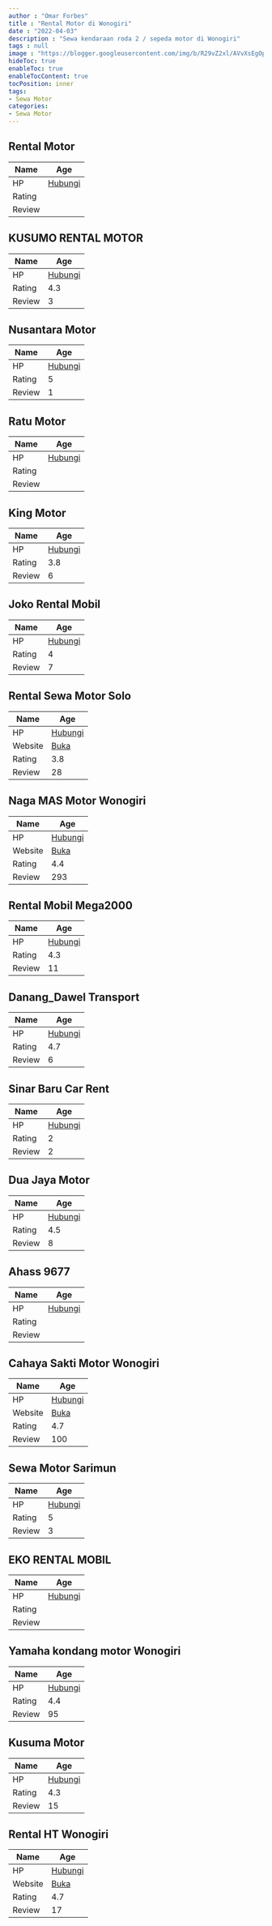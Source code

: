 ```yaml
---
author : "Omar Forbes"
title : "Rental Motor di Wonogiri"
date : "2022-04-03"
description : "Sewa kendaraan roda 2 / sepeda motor di Wonogiri"
tags : null
image : "https://blogger.googleusercontent.com/img/b/R29vZ2xl/AVvXsEgOpZU-GeGJhpGrSj5PK5vGoHZQSoBhGE-xdHQqoIRQaJdboVmn78QZtV9HmfYc2eL5gh_wK35pQQFiijiI5bxOuujYf4I57IigPOxf88haNXmWUQ-0POuXxaXxL51Hwb4nQOkgzgQFDR3dytxfDPhmkORLNOenQoOihn9tUDWo_EoeMO3LG87XNiPf1g/w300-h200/rental-motor-di-wonogiri.png"
hideToc: true
enableToc: true
enableTocContent: true
tocPosition: inner
tags:
- Sewa Motor
categories:
- Sewa Motor
---
```



## Rental Motor

Name | Age
--------|------
HP | [Hubungi](https://pcandroidplayer.blogspot.com/?clayads=https://getnumber.ndower.dev?phone=)
Rating | 
Review | 


## KUSUMO RENTAL MOTOR

Name | Age
--------|------
HP | [Hubungi](https://pcandroidplayer.blogspot.com/?clayads=https://getnumber.ndower.dev?phone=MDgxMjM0NTU1ODc5)
Rating | 4.3
Review | 3


## Nusantara Motor

Name | Age
--------|------
HP | [Hubungi](https://pcandroidplayer.blogspot.com/?clayads=https://getnumber.ndower.dev?phone=MDI3MzMyMjg3NA==)
Rating | 5
Review | 1


## Ratu Motor

Name | Age
--------|------
HP | [Hubungi](https://pcandroidplayer.blogspot.com/?clayads=https://getnumber.ndower.dev?phone=MDI3MzUzMTY1ODg=)
Rating | 
Review | 


## King Motor

Name | Age
--------|------
HP | [Hubungi](https://pcandroidplayer.blogspot.com/?clayads=https://getnumber.ndower.dev?phone=MDg1NzI1MTM2NjYz)
Rating | 3.8
Review | 6


## Joko Rental Mobil

Name | Age
--------|------
HP | [Hubungi](https://pcandroidplayer.blogspot.com/?clayads=https://getnumber.ndower.dev?phone=MDgxMzI5OTc4MDgx)
Rating | 4
Review | 7


## Rental Sewa Motor Solo

Name | Age
--------|------
HP | [Hubungi](https://pcandroidplayer.blogspot.com/?clayads=https://getnumber.ndower.dev?phone=MDg1NjQ2NDQ0MDMx)
Website | [Buka](https://pcandroidplayer.blogspot.com/?clayads=aHR0cDovL3JlbnRhbG1vdG9yZGlzb2xvLmJsb2dzcG90LmNvbS8=) 
Rating | 3.8
Review | 28


## Naga MAS Motor Wonogiri

Name | Age
--------|------
HP | [Hubungi](https://pcandroidplayer.blogspot.com/?clayads=https://getnumber.ndower.dev?phone=MDI3MzMyNTQ5OQ==)
Website | [Buka](https://pcandroidplayer.blogspot.com/?clayads=aHR0cDovL3d3dy5uYWdhbWFzbW90b3JvbmxpbmUuY29tLw==) 
Rating | 4.4
Review | 293


## Rental Mobil Mega2000

Name | Age
--------|------
HP | [Hubungi](https://pcandroidplayer.blogspot.com/?clayads=https://getnumber.ndower.dev?phone=MDg3ODg5ODgyMDAw)
Rating | 4.3
Review | 11


## Danang_Dawel Transport

Name | Age
--------|------
HP | [Hubungi](https://pcandroidplayer.blogspot.com/?clayads=https://getnumber.ndower.dev?phone=MDgyMzIyMjE5MDUw)
Rating | 4.7
Review | 6


## Sinar Baru Car Rent

Name | Age
--------|------
HP | [Hubungi](https://pcandroidplayer.blogspot.com/?clayads=https://getnumber.ndower.dev?phone=MDgxODk2Njg5MA==)
Rating | 2
Review | 2


## Dua Jaya Motor

Name | Age
--------|------
HP | [Hubungi](https://pcandroidplayer.blogspot.com/?clayads=https://getnumber.ndower.dev?phone=)
Rating | 4.5
Review | 8


## Ahass 9677

Name | Age
--------|------
HP | [Hubungi](https://pcandroidplayer.blogspot.com/?clayads=https://getnumber.ndower.dev?phone=MDI3MzUzMjg1MTI=)
Rating | 
Review | 


## Cahaya Sakti Motor Wonogiri

Name | Age
--------|------
HP | [Hubungi](https://pcandroidplayer.blogspot.com/?clayads=https://getnumber.ndower.dev?phone=MDgxMjI4MTQzODcw)
Website | [Buka](https://pcandroidplayer.blogspot.com/?clayads=aHR0cDovL3d3dy5jYWhheWFzYWt0aW1vdG9yLmNvbS8=) 
Rating | 4.7
Review | 100


## Sewa Motor Sarimun

Name | Age
--------|------
HP | [Hubungi](https://pcandroidplayer.blogspot.com/?clayads=https://getnumber.ndower.dev?phone=)
Rating | 5
Review | 3


## EKO RENTAL MOBIL

Name | Age
--------|------
HP | [Hubungi](https://pcandroidplayer.blogspot.com/?clayads=https://getnumber.ndower.dev?phone=MDgxMzkzNjkwMTIy)
Rating | 
Review | 


## Yamaha kondang motor Wonogiri

Name | Age
--------|------
HP | [Hubungi](https://pcandroidplayer.blogspot.com/?clayads=https://getnumber.ndower.dev?phone=MDI3MzMyMzAwMw==)
Rating | 4.4
Review | 95


## Kusuma Motor

Name | Age
--------|------
HP | [Hubungi](https://pcandroidplayer.blogspot.com/?clayads=https://getnumber.ndower.dev?phone=MDI3MzMyMTkwMg==)
Rating | 4.3
Review | 15


## Rental HT Wonogiri

Name | Age
--------|------
HP | [Hubungi](https://pcandroidplayer.blogspot.com/?clayads=https://getnumber.ndower.dev?phone=MDg5NzQ1NDU0NTA=)
Website | [Buka](https://pcandroidplayer.blogspot.com/?clayads=aHR0cDovL3JlbnRhbC1odC13b25vZ2lyaS5idXNpbmVzcy5zaXRlLw==) 
Rating | 4.7
Review | 17


